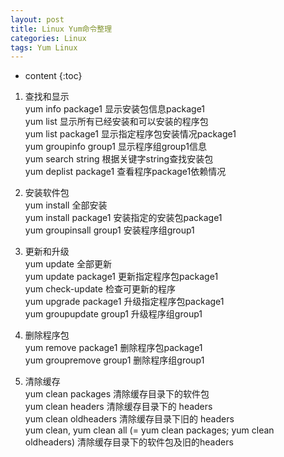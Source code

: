 ```yaml
---
layout: post
title: Linux Yum命令整理
categories: Linux
tags: Yum Linux
---
```


* content
{:toc}

1. 查找和显示  
yum info package1 显示安装包信息package1  
yum list 显示所有已经安装和可以安装的程序包  
yum list package1 显示指定程序包安装情况package1  
yum groupinfo group1 显示程序组group1信息  
yum search string 根据关键字string查找安装包  
yum deplist package1 查看程序package1依赖情况  


2. 安装软件包  
yum install 全部安装  
yum install package1 安装指定的安装包package1  
yum groupinsall group1 安装程序组group1  

3. 更新和升级  
yum update 全部更新  
yum update package1 更新指定程序包package1  
yum check-update 检查可更新的程序  
yum upgrade package1 升级指定程序包package1  
yum groupupdate group1 升级程序组group1  

4. 删除程序包  
yum remove package1 删除程序包package1  
yum groupremove group1 删除程序组group1  

5. 清除缓存  
yum clean packages 清除缓存目录下的软件包  
yum clean headers 清除缓存目录下的 headers  
yum clean oldheaders 清除缓存目录下旧的 headers  
yum clean, yum clean all (= yum clean packages; yum clean oldheaders) 清除缓存目录下的软件包及旧的headers  
